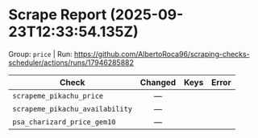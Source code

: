 # Scrape Report (2025-09-23T12:33:54.135Z)

Group: `price`  |  Run: https://github.com/AlbertoRoca96/scraping-checks-scheduler/actions/runs/17946285882

| Check | Changed | Keys | Error |
|---|:---:|:--|:--|
| `scrapeme_pikachu_price` | — |  |  |
| `scrapeme_pikachu_availability` | — |  |  |
| `psa_charizard_price_gem10` | — |  |  |
